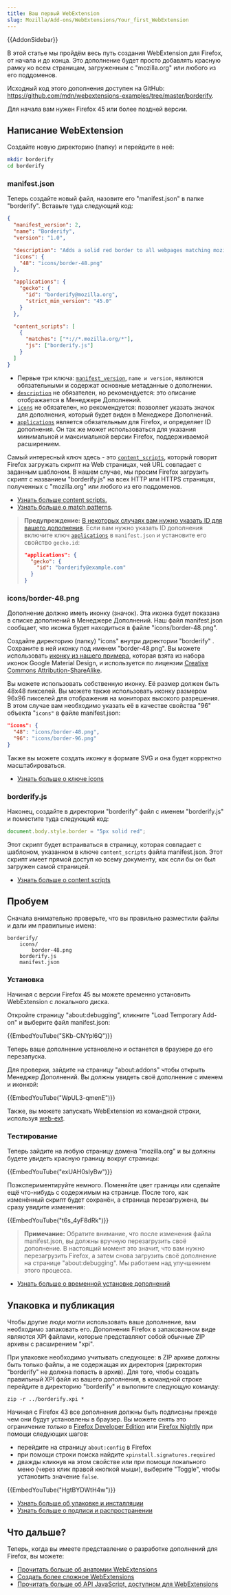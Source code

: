 ```yaml
---
title: Ваш первый WebExtension
slug: Mozilla/Add-ons/WebExtensions/Your_first_WebExtension
---
```


{{AddonSidebar}}

В этой статье мы пройдём весь путь создания WebExtension для Firefox, от начала и до конца. Это дополнение будет просто добавлять красную рамку ко всем страницам, загруженным с "mozilla.org" или любого из его поддоменов.

Исходный код этого дополнения доступен на GitHub: <https://github.com/mdn/webextensions-examples/tree/master/borderify>.

Для начала вам нужен Firefox 45 или более поздней версии.

## Написание WebExtension

Создайте новую директорию (папку) и перейдите в неё:

```bash
mkdir borderify
cd borderify
```

### manifest.json

Теперь создайте новый файл, назовите его "manifest.json" в папке "borderify". Вставьте туда следующий код:

```json
{
  "manifest_version": 2,
  "name": "Borderify",
  "version": "1.0",

  "description": "Adds a solid red border to all webpages matching mozilla.org.",
  "icons": {
    "48": "icons/border-48.png"
  },

  "applications": {
    "gecko": {
      "id": "borderify@mozilla.org",
      "strict_min_version": "45.0"
    }
  },

  "content_scripts": [
    {
      "matches": ["*://*.mozilla.org/*"],
      "js": ["borderify.js"]
    }
  ]
}
```

- Первые три ключа: [`manifest_version`](/ru/docs/Mozilla/Add-ons/WebExtensions/manifest.json/manifest_version), `name и version`, являются обязательными и содержат основные метаданные о дополнении.
- [`description`](/ru/docs/Mozilla/Add-ons/WebExtensions/manifest.json/description) не обязателен, но рекомендуется: это описание отображается в Менеджере Дополнений.
- [`icons`](/ru/docs/Mozilla/Add-ons/WebExtensions/manifest.json/icons) не обязателен, но рекомендуется: позволяет указать значок для дополнения, который будет виден в Менеджере Дополнений.
- [`applications`](/ru/docs/Mozilla/Add-ons/WebExtensions/manifest.json/applications) является обязательным для Firefox, и определяет ID дополнения. Он так же может использоваться для указания минимальной и максимальной версии Firefox, поддерживаемой расширением.

Самый интересный ключ здесь - это [`content_scripts`](/en-US/docs/Mozilla/Add-ons/WebExtensions/manifest.json/content_scripts), который говорит Firefox загружать скрипт на Web страницах, чей URL совпадает с заданным шаблоном. В нашем случае, мы просим Firefox загрузить скрипт с названием "borderify.js" на всех HTTP или HTTPS страницах, полученных с "mozilla.org" или любого из его поддоменов.

- [Узнать больше content scripts.](/ru/docs/Mozilla/Add-ons/WebExtensions/Content_scripts)
- [Узнать больше о match patterns](/ru/docs/Mozilla/Add-ons/WebExtensions/Match_patterns).

> **Предупреждение:** [В некоторых случаях вам нужно указать ID для вашего дополнения](https://extensionworkshop.com/documentation/develop/extensions-and-the-add-on-id/#when_do_you_need_an_add-on_id). Если вам нужно указать ID дополнения включите ключ [`applications`](/ru/docs/Mozilla/Add-ons/WebExtensions/manifest.json/applications) в `manifest.json` и установите его свойство `gecko.id`:
>
> ```json
> "applications": {
>   "gecko": {
>     "id": "borderify@example.com"
>   }
> }
> ```

### icons/border-48.png

Дополнение должно иметь иконку (значок). Эта иконка будет показана в списке дополнений в Менеджере Дополнений. Наш файл manifest.json сообщает, что иконка будет находиться в файле "icons/border-48.png".

Создайте директорию (папку) "icons" внутри директории "borderify" . Сохраните в ней иконку под именем "border-48.png". Вы можете использовать [иконку из нашего примера](https://github.com/mdn/webextensions-examples/blob/master/borderify/icons/border-48.png), которая взята из набора иконок Google Material Design, и используется по лицензии [Creative Commons Attribution-ShareAlike](https://creativecommons.org/licenses/by-sa/3.0/).

Вы можете использовать собственную иконку. Её размер должен быть 48x48 пикселей. Вы можете также использовать иконку размером 96x96 пикселей для отображения на мониторах высокого разрешения. В этом случае вам необходимо указать её в качестве свойства "96" объекта "`icons"` в файле manifest.json:

```json
"icons": {
  "48": "icons/border-48.png",
  "96": "icons/border-96.png"
}
```

Также вы можете создать иконку в формате SVG и она будет корректно масштабироваться.

- [Узнать больше о ключе icons](/ru/docs/Mozilla/Add-ons/WebExtensions/manifest.json/icons)

### borderify.js

Наконец, создайте в директории "borderify" файл с именем "borderify.js" и поместите туда следующий код:

```js
document.body.style.border = "5px solid red";
```

Этот скрипт будет встраиваться в страницу, которая совпадает с шаблоном, указанном в ключе `content_scripts` файла manifest.json. Этот скрипт имеет прямой доступ ко всему документу, как если бы он был загружен самой страницей.

- [Узнать больше о content scripts](/ru/docs/Mozilla/Add-ons/WebExtensions/Content_scripts)

## Пробуем

Сначала внимательно проверьте, что вы правильно разместили файлы и дали им правильные имена:

```
borderify/
    icons/
        border-48.png
    borderify.js
    manifest.json
```

### Установка

Начиная с версии Firefox 45 вы можете временно установить WebExtension с локального диска.

Откройте страницу "about:debugging", кликните "Load Temporary Add-on" и выберите файл manifest.json:

{{EmbedYouTube("SKb-CNYpl6Q")}}

Теперь ваше дополнение установлено и останется в браузере до его перезапуска.

Для проверки, зайдите на страницу "about:addons" чтобы открыть Менеджер Дополнений. Вы должны увидеть своё дополнение с именем и иконкой:

{{EmbedYouTube("WpUL3-qmenE")}}

Также, вы можете запускать WebExtension из командной строки, используя [web-ext](https://extensionworkshop.com/documentation/develop/getting-started-with-web-ext/).

### Тестирование

Теперь зайдите на любую страницу домена "mozilla.org" и вы должны будете увидеть красную границу вокруг страницы:

{{EmbedYouTube("exUAH0sIyBw")}}

Поэкспериментируйте немного. Поменяйте цвет границы или сделайте ещё что-нибудь с содержимым на странице. После того, как изменённый скрипт будет сохранён, а страница перезагружена, вы сразу увидите изменения:

{{EmbedYouTube("t6s_4yF8dRk")}}

> **Примечание:** Обратите внимание, что после изменения файла manifest.json, вы должны вручную перезагрузить своё дополнение. В настоящий момент это значит, что вам нужно перезагрузить Firefox, а затем снова загрузить своё дополнение на странице "about:debugging". Мы работаем над улучшением этого процесса.

- [Узнать больше о временной установке дополнений](/ru/docs/Mozilla/Add-ons/WebExtensions/Packaging_and_installation#loading_from_disk)

## Упаковка и публикация

Чтобы другие люди могли использовать ваше дополнение, вам необходимо запаковать его. Дополнения Firefox в запакованном виде являются XPI файлами, которые представляют собой обычные ZIP архивы с расширением "xpi".

При упаковке необходимо учитывать следующее: в ZIP архиве должны быть только файлы, а не содержащая их директория (директория "borderify" не должна попасть в архив). Для того, чтобы создать правильный XPI файл из вашего дополнения, в командной строке перейдите в директорию "borderify" и выполните следующую команду:

```
zip -r ../borderify.xpi *
```

Начиная с Firefox 43 все дополнения должны быть подписаны прежде чем они будут установлены в браузер. Вы можете снять это ограничение _только_ в [Firefox Developer Edition](https://www.mozilla.org/en-US/firefox/developer/) или [Firefox Nightly](https://nightly.mozilla.org/) при помощи следующих шагов:

- перейдите на страницу `about:config` в Firefox
- при помощи строки поиска найдите `xpinstall.signatures.required`
- дважды кликнув на этом свойстве или при помощи локального меню (через клик правой кнопкой мыши), выберите "Toggle", чтобы установить значение `false`.

{{EmbedYouTube("HgtBYDWtH4w")}}

- [Узнать больше об упаковке и инсталляции](/ru/docs/Mozilla/Add-ons/WebExtensions/Packaging_and_installation)
- [Узнать больше о подписи и распространении](/ru/docs/Mozilla/Add-ons/WebExtensions/Publishing_your_WebExtension)

## Что дальше?

Теперь, когда вы имеете представление о разработке дополнений для Firefox, вы можете:

- [Прочитать больше об анатомии WebExtensions](/ru/docs/Mozilla/Add-ons/WebExtensions/Anatomy_of_a_WebExtension)
- [Создать более сложное WebExtensions](/ru/docs/Mozilla/Add-ons/WebExtensions/Your_second_WebExtension)
- [Прочитать больше об API JavaScript, доступном для WebExtensions](/ru/docs/Mozilla/Add-ons/WebExtensions/API)
